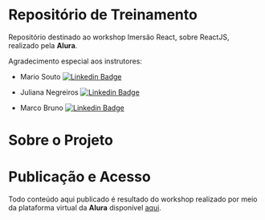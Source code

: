 # Repositório de Treinamento

Repositório destinado ao workshop Imersão React, sobre ReactJS, realizado pela **Alura**.

Agradecimento especial aos instrutores:
- Mario Souto [![Linkedin Badge](https://img.shields.io/badge/-LinkedIn-blue?style=flat-square&logo=Linkedin&logoColor=white&link=https://www.linkedin.com/in/omariosouto)](https://www.linkedin.com/in/omariosouto)

- Juliana Negreiros [![Linkedin Badge](https://img.shields.io/badge/-LinkedIn-blue?style=flat-square&logo=Linkedin&logoColor=white&link=https://www.linkedin.com/in/omariosouto)](https://www.linkedin.com/in/juliananegreiros)
    
- Marco Bruno [![Linkedin Badge](https://img.shields.io/badge/-LinkedIn-blue?style=flat-square&logo=Linkedin&logoColor=white&link=https://www.linkedin.com/in/omariosouto)](https://www.linkedin.com/in/marcobrunobr)

# Sobre o Projeto


# Publicação e Acesso
Todo conteúdo aqui publicado é resultado do workshop realizado por meio da plataforma virtual  da **Alura** disponível [aqui](https://www.alura.com.br/imersao-react/).
